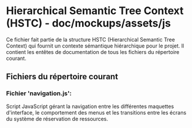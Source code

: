 # Hierarchical Semantic Tree Context (HSTC) - doc/mockups/assets/js

Ce fichier fait partie de la structure HSTC (Hierarchical Semantic Tree Context) qui fournit un contexte sémantique hiérarchique pour le projet. Il contient les entêtes de documentation de tous les fichiers du répertoire courant.

## Fichiers du répertoire courant

### Fichier 'navigation.js':
Script JavaScript gérant la navigation entre les différentes maquettes d'interface, le comportement des menus et les transitions entre les écrans du système de réservation de ressources.
